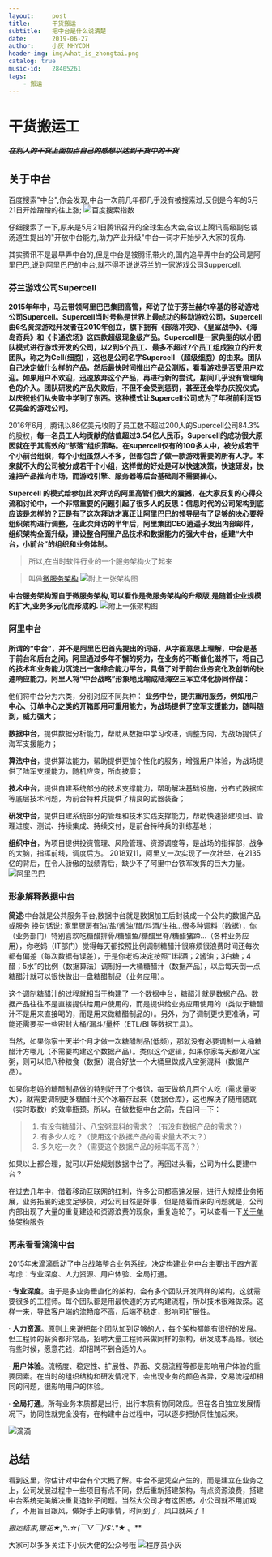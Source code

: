 ```yaml
---
layout:     post
title:      干货搬运
subtitle:   把中台是什么说清楚
date:       2019-06-27
author:     小灰_MHYCDH
header-img: img/what_is_zhongtai.png
catalog: true
music-id:   28405261
tags:
    - 搬运
---
```

# 干货搬运工
##### **~~在别人的干货上面加点自己的感想以达到干货中的干货~~**
## 关于中台
百度搜索"中台",你会发现,中台一次前几年都几乎没有被搜索过,反倒是今年的5月21日开始蹭蹭的往上涨;
![百度搜索指数](https://github.com/MHYCDH/MHYCDH.github.io/blob/master/img/banyun/baidu.jpeg?raw=true "百度搜索指数")

仔细搜索了一下,原来是5月21日腾讯召开的全球生态大会,会议上腾讯高级副总裁汤道生提出的"开放中台能力,助力产业升级"中台一词才开始步入大家的视角.

其实腾讯不是最早弄中台的,但是中台是被腾讯带火的,国内追早弄中台的公司是阿里巴巴,说到阿里巴巴的中台,就不得不说说芬兰的一家游戏公司Suppercell.

### 芬兰游戏公司Supercell

**2015年年中，马云带领阿里巴巴集团高管，拜访了位于芬兰赫尔辛基的移动游戏公司Supercell。Supercell当时号称是世界上最成功的移动游戏公司，Supercell由6名资深游戏开发者在2010年创立，旗下拥有《部落冲突》、《皇室战争》、《海岛奇兵》和《卡通农场》这四款超级现象级产品。Supercell是一家典型的以小团队模式进行游戏开发的公司，以2到5个员工、最多不超过7个员工组成独立的开发团队，称之为Cell(细胞) ，这也是公司名字Supercell （超级细胞）的由来。团队自己决定做什么样的产品，然后最快时间推出产品公测版，看看游戏是否受用户欢迎。如果用户不欢迎，迅速放弃这个产品，再进行新的尝试，期间几乎没有管理角色的介入。团队研发的产品失败后，不但不会受到惩罚，甚至还会举办庆祝仪式，以庆祝他们从失败中学到了东西。这种模式让Supercell公司成为了年税前利润15亿美金的游戏公司。**


2016年6月，腾讯以86亿美元收购了员工数不超过200人的Supercell公司84.3%的股权，**每一名员工人均贡献的估值超过3.54亿人民币。Supercell的成功很大原因就在于其高效的“部落”组织策略。在supercell仅有的100多人中，被分成若干个小前台组织，每个小组虽然人不多，但都包含了做一款游戏需要的所有人才。本来就不大的公司被分成若干个小组，这样做的好处是可以快速决策，快速研发，快速把产品推向市场，而游戏引擎、服务器等后台基础则不需要操心。**

**Supercell 的模式给参加此次拜访的阿里高管们很大的震撼，在大家反复的心得交流和讨论中，一个非常重要的问题引起了很多人的反思：信息时代的公司架构到底应该是怎样的？正是有了这次拜访才真正让阿里巴巴的领导层有了足够的决心要将组织架构进行调整，在此次拜访的半年后，阿里集团CEO逍遥子发出内部邮件，组织架构全面升级，建设整合阿里产品技术和数据能力的强大中台，组建“大中台，小前台”的组织和业务体制。**
>所以,在当时软件行业的一个服务架构火了起来

>叫做[微服务架构](https://www.ibm.com/developerworks/community/blogs/3302cc3b-074e-44da-90b1-5055f1dc0d9c/entry/%E8%A7%A3%E6%9E%90%E5%BE%AE%E6%9C%8D%E5%8A%A1%E6%9E%B6%E6%9E%84_%E4%B8%80_%E4%BB%80%E4%B9%88%E6%98%AF%E5%BE%AE%E6%9C%8D%E5%8A%A1?lang=en)
![附上一张架构图](https://github.com/MHYCDH/MHYCDH.github.io/blob/master/img/banyun/weifuwu.png?raw=true "微服务架构图")

**中台服务架构源自于微服务架构,可以看作是微服务架构的升级版,是随着企业规模的扩大,业务多元化而形成的.**
![附上一张架构图](https://github.com/MHYCDH/MHYCDH.github.io/blob/master/img/banyun/zhongtaifuwu.png?raw=true "中台架构图")

### 阿里中台
**所谓的“中台”，并不是阿里巴巴首先提出的词语，从字面意思上理解，中台是基于前台和后台之间。阿里通过多年不懈的努力，在业务的不断催化滋养下，将自己的技术和业务能力沉淀出一套综合能力平台，具备了对于前台业务变化及创新的快速响应能力。阿里人将“中台战略”形象地比喻成陆海空三军立体化协同作战：**


他们将中台分为六类，分别对应不同兵种：
**业务中台，提供重用服务，例如用户中心、订单中心之类的开箱即用可重用能力，为战场提供了空军支援能力，随叫随到，威力强大；**

**数据中台**，提供数据分析能力，帮助从数据中学习改进，调整方向，为战场提供了海军支援能力；

**算法中台**，提供算法能力，帮助提供更加个性化的服务，增强用户体验，为战场提供了陆军支援能力，随机应变，所向披靡；

**技术中台**，提供自建系统部分的技术支撑能力，帮助解决基础设施，分布式数据库等底层技术问题，为前台特种兵提供了精良的武器装备；

**研发中台**，提供自建系统部分的管理和技术实践支撑能力，帮助快速搭建项目、管理进度、测试、持续集成、持续交付，是前台特种兵的训练基地；

**组织中台**，为项目提供投资管理、风险管理、资源调度等，是战场的指挥部，战争的大脑，指挥前线，调度后方。
2018双11，阿里又一次实现了一次壮举，在2135亿的背后，在令人骄傲的战绩背后，缺少不了阿里中台铁军发挥的巨大力量。
![阿里巴巴](https://github.com/MHYCDH/MHYCDH.github.io/blob/master/img/banyun/alibaba.jpeg?raw=true "阿里巴巴")

### 形象解释数据中台
**简述**:中台就是公共服务平台,数据中台就是数据加工后封装成一个公共的数据产品或服务
换句话说:
家里厨房有油/盐/酱油/醋/料酒/生抽…很多种调料（数据），你（业务部门）特别喜欢吃糖醋排骨/糖醋鱼/糖醋里脊/糖醋猪蹄…（各种业务应用），你老妈（IT部门）觉得每天都按照比例调制糖醋汁很麻烦很浪费时间还每次都有偏差（每次数据有误差），于是你老妈决定按照“1料酒；2酱油；3白糖；4醋；5水”的比例（数据算法）调制好一大桶糖醋汁（数据产品），以后每天倒一点糖醋汁就可以很快做出一盘糖醋制品（业务应用）。

这个调制糖醋汁的过程就相当于构建了 一个数据中台，糖醋汁就是数据产品。数据产品往往不是直接提供给用户使用的，而是提供给业务应用使用的（类似于糖醋汁不是用来直接喝的，而是用来做糖醋制品的）。另外，为了调制更快更准确，可能还需要买一些密封大桶/漏斗/量杯（ETL/BI 等数据工具）。

当然，如果你家十天半个月才做一次糖醋制品(低频)，那就没有必要调制一大桶糖醋汁方哪儿（不需要构建这个数据产品）。类似这个逻辑，如果你家每天都做八宝粥，则可以把八种粮食（数据）混合好放一个大桶里做成八宝粥混料（数据产品）。

如果你老妈的糖醋制品做的特别好开了个餐馆，每天做给几百个人吃（需求量变大），就需要调制更多糖醋汁买个冰箱存起来（数据仓库），这也解决了随用随跳（实时取数）的效率瓶颈。所以，在做数据中台之前，先自问一下：

>1. 有没有糖醋汁、八宝粥混料的需求？（有没有数据产品的需求？）
>2. 有多少人吃？（使用这个数据产品的需求量大不大？）
>3. 多久吃一次？（需要这个数据产品的频率高不高？）

如果以上都合理，就可以开始规划数据中台了。再回过头看，公司为什么要建中台？

在过去几年中，借着移动互联网的红利，许多公司都高速发展，进行大规模业务拓展，业务拓展的速度足够快，对公司自然是好事，但是随着而来的问题就是，公司内部出现了大量的重复建设和资源浪费的现象，重复造轮子。可以查看一下[关于单体架构服务](https://www.jianshu.com/p/6fe0795c782d)

### 再来看看滴滴中台
2015年末滴滴启动了中台战略整合业务系统。决定构建业务中台主要出于四方面考虑：专业深度、人力资源、用户体验、全局打通。

· **专业深度**。由于是多业务垂直化的架构，会有多个团队开发同样的架构，这就需要很多的工程师。每个团队都是用最快速的方式构建流程，所以技术很难做深。这样一来，导致客户端的流畅度不高，后端不稳定，影响可扩展性。

· **人力资源**。原则上来说把每个团队加到足够的人，每个架构都能有很好的发展。但工程师的薪资都非常高，招聘大量工程师来做同样的架构，研发成本高昂。很还有些时候，愿意花钱，却招聘不到合适的人。

· **用户体验**。流畅度、稳定性、扩展性、界面、交易流程等都是影响用户体验的重要因素。在当时的组织结构和研发情况下，会出现业务的颜色各异，交易流程却相同的问题，很影响用户的体验。

· **全局打通**。所有业务本质都是出行，出行本质有协同效应。但在各自独立发展情况下，协同性就完全没有，在构建中台过程中，可以逐步把协同性加起来。

![滴滴](https://github.com/MHYCDH/MHYCDH.github.io/blob/master/img/banyun/didi.jpeg?raw=true "滴滴")

## 总结

看到这里，你估计对中台有个大概了解。中台不是凭空产生的，而是建立在业务之上，公司发展过程中一些项目有点不同，然后重新搭建架构，有点资源浪费，搭建中台系统完美解决重复造轮子问题。当然大公司才有这困惑，小公司就不用加戏了，不用盲目跟风，做好手上的事情，时间到了，风口就来了！

**搬运结束,撒花*★,°*:.☆(￣▽￣)/$:*.°★* 。**

大家可以多多关注下小灰大佬的公众号哦
![程序员小灰](https://github.com/MHYCDH/MHYCDH.github.io/blob/master/img/banyun/webwxgetmsgimg.jpeg?raw=true "程序员小灰")
